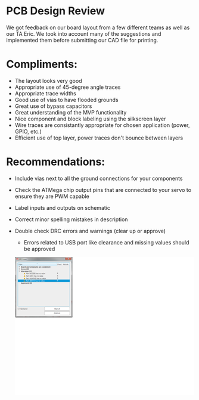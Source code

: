 # PCB Design Review
We got feedback on our board layout from a few different teams as well as our TA Eric. We took into account many of the suggestions and implemented them before submitting our CAD file for printing.

# Compliments:
* The layout looks very good
* Appropriate use of 45-degree angle traces
* Appropriate trace widths
* Good use of vias to have flooded grounds
* Great use of bypass capacitors
* Great understanding of the MVP functionality
* Nice component and block labeling using the silkscreen layer
* Wire traces are consistantly appropriate for chosen application (power, GPIO, etc.)
* Efficient use of top layer, power traces don't bounce between layers

# Recommendations:
* Include vias next to all the ground connections for your components
* Check the ATMega chip output pins that are connected to your servo to ensure they are PWM capable
* Label inputs and outputs on schematic
* Correct minor spelling mistakes in description
* Double check DRC errors and warnings (clear up or approve)
  - Errors related to USB port like clearance and missing values should be approved
  
  ![ERC](images/erc.png)
